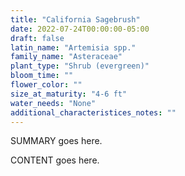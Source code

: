 ```yaml
---
title: "California Sagebrush"
date: 2022-07-24T00:00:00-05:00
draft: false
latin_name: "Artemisia spp."
family_name: "Asteraceae"
plant_type: "Shrub (evergreen)"
bloom_time: ""
flower_color: ""
size_at_maturity: "4-6 ft"
water_needs: "None"
additional_characteristices_notes: ""
---
```


SUMMARY goes here.

<!--more-->

CONTENT goes here.